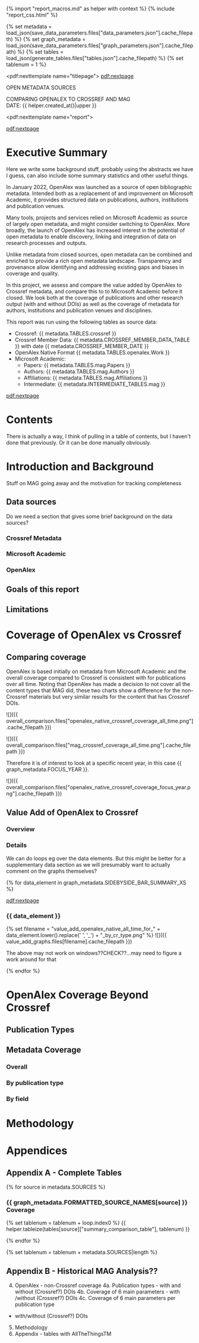 {% import "report_macros.md" as helper with context %}
{% include "report_css.html" %}

<!-- Loading JSON data files for access -->
<!-- TODO - these will currently break because they need to be created/added to the precipy index -->
{% set metadata = load_json(save_data_parameters.files["data_parameters.json"].cache_filepath) %}
{% set graph_metadata = load_json(save_data_parameters.files["graph_parameters.json"].cache_filepath) %}
{% set tables = load_json(generate_tables.files["tables.json"].cache_filepath) %}
{% set tablenum = 1 %}

<!-- Title Page -->
<pdf:nexttemplate name="titlepage">
<pdf:nextpage>

<p class="subtitle">OPEN METADATA SOURCES</p>
<p class="titlemeta">
COMPARING OPENALEX TO CROSSREF AND MAG<br>
DATE: {{ helper.created_at()|upper }}</p>

<!-- switch page templates -->
<pdf:nexttemplate name="report">

<pdf:nextpage>

# Executive Summary

Here we write some background stuff, probably using the abstracts we have I guess, can also include some
summary statistics and other useful things.

In January 2022, OpenAlex was launched as a source of open bibliographic metadata. Intended both as a replacement of 
and improvement on Microsoft Academic, it provides structured data on publications, authors, institutions and 
publication venues.

Many tools, projects and services relied on Microsoft Academic as source of largely open metadata, and might consider 
switching to OpenAlex. More broadly, the launch of OpenAlex has increased interest in the potential of open metadata 
to enable discovery, linking and integration of data on research processes and outputs.

Unlike metadata from closed sources, open metadata can be combined and enriched to provide a rich open metadata 
landscape. Transparency and provenance allow identifying and addressing existing gaps and biases in coverage and 
quality. 

In this project, we assess and compare the value added by OpenAlex to Crossref metadata, and compare this to 
to Microsoft Academic before it closed. We look both at the coverage of publications and other research output (with and without DOIs) as well as the coverage 
of metadata for authors, institutions and publication venues and disciplines.  


This report was run using the following tables as source data:

* Crossref: {{ metadata.TABLES.crossref }}
* Crossref Member Data: {{ metadata.CROSSREF_MEMBER_DATA_TABLE }} with date {{ metadata.CROSSREF_MEMBER_DATE }}
* OpenAlex Native Format {{ metadata.TABLES.openalex.Work }}
* Microsoft Academic:
    * Papers: {{ metadata.TABLES.mag.Papers }}
    * Authors: {{ metadata.TABLES.mag.Authors }}
    * Affiliations: {{ metadata.TABLES.mag.Affiliations }}
    * Intermediate: {{ metadata.INTERMEDIATE_TABLES.mag }}


<pdf:nextpage>

# Contents

There is actually a way, I think of pulling in a table of contents, but I haven't done that previously. Or it can
be done manually obviously.

# Introduction and Background

Stuff on MAG going away and the motivation for tracking completeness

## Data sources

Do we need a section that gives some brief background on the data sources?

### Crossref Metadata

### Microsoft Academic

### OpenAlex

## Goals of this report

## Limitations

# Coverage of OpenAlex vs Crossref

## Comparing coverage

OpenAlex is based initially on metadata from Microsoft Academic and the overall coverage compared to Crossref is
consistent with for publications over all time. Noting that OpenAlex has made a decision to not cover all the 
content types that MAG did, these two charts show a difference for the non-Crossref materials but very similar
results for the content that has Crossref DOIs.

![]({{ overall_comparison.files["openalex_native_crossref_coverage_all_time.png"].cache_filepath }})

![]({{ overall_comparison.files["mag_crossref_coverage_all_time.png"].cache_filepath }})

Therefore it is of interest to look at a specific recent year, in this case {{ graph_metadata.FOCUS_YEAR }}.

![]({{ overall_comparison.files["openalex_native_crossref_coverage_focus_year.png"].cache_filepath }})

## Value Add of OpenAlex to Crossref

### Overview

### Details

We can do loops eg over the data elements. But this might be better for a supplementary data section as we will 
presumably want to actually comment on the graphs themselves?

{% for data_element in graph_metadata.SIDEBYSIDE_BAR_SUMMARY_XS %}

<pdf:nextpage>

### {{ data_element }}


{% set filename = "value_add_openalex_native_all_time_for_" + data_element.lower().replace(' ', '_') + "_by_cr_type.png" %}
![]({{ value_add_graphs.files[filename].cache_filepath }})

The above may not work on windows??CHECK??...may need to figure a work around for that

{% endfor %}

# OpenAlex Coverage Beyond Crossref

## Publication Types

## Metadata Coverage

### Overall

### By publication type

### By field

# Methodology

# Appendices

## Appendix A - Complete Tables

{% for source in metadata.SOURCES %}

### {{ graph_metadata.FORMATTED_SOURCE_NAMES[source] }} Coverage

{% set tablenum = tablenum + loop.index0 %}
{{ helper.tableize(tables[source]["summary_comparison_table"], tablenum) }}

{% endfor %}

{% set tablenum = tablenum + metadata.SOURCES|length %}


## Appendix B - Historical MAG Analysis??

4. OpenAlex - non-Crossref coverage
4a. Publication types - with and without (Crossref?) DOIs
4b. Coverage of 6 main parameters - with /without (Crossref?) DOIs
4c. Coverage of 6 main parameters per publication type 
 - with/without (Crossref?) DOIs
5. Methodology
6. Appendix - tables with AllTheThingsTM

